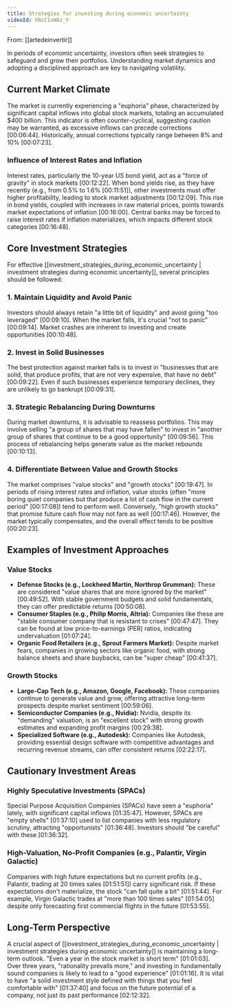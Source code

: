 ```yaml
---
title: Strategies for investing during economic uncertainty
videoId: hNzC1sWAz_Y
---
```


From: [[artedeinvertir]] <br/> 

In periods of economic uncertainty, investors often seek strategies to safeguard and grow their portfolios. Understanding market dynamics and adopting a disciplined approach are key to navigating volatility.

## Current Market Climate

The market is currently experiencing a "euphoria" phase, characterized by significant capital inflows into global stock markets, totaling an accumulated $400 billion. This indicator is often counter-cyclical, suggesting caution may be warranted, as excessive inflows can precede corrections <a class="yt-timestamp" data-t="00:06:44">[00:06:44]</a>. Historically, annual corrections typically range between 8% and 10% <a class="yt-timestamp" data-t="00:07:23">[00:07:23]</a>.

### Influence of Interest Rates and Inflation

Interest rates, particularly the 10-year US bond yield, act as a "force of gravity" in stock markets <a class="yt-timestamp" data-t="00:12:27">[00:12:22]</a>. When bond yields rise, as they have recently (e.g., from 0.5% to 1.6% <a class="yt-timestamp" data-t="00:11:53">[00:11:51]</a>), other investments must offer higher profitability, leading to stock market adjustments <a class="yt-timestamp" data-t="00:12:09">[00:12:09]</a>. This rise in bond yields, coupled with increases in raw material prices, points towards market expectations of inflation <a class="yt-timestamp" data-t="00:16:00">[00:16:00]</a>. Central banks may be forced to raise interest rates if inflation materializes, which impacts different stock categories <a class="yt-timestamp" data-t="00:16:48">[00:16:48]</a>.

## Core Investment Strategies

For effective [[investment_strategies_during_economic_uncertainty | investment strategies during economic uncertainty]], several principles should be followed:

### 1. Maintain Liquidity and Avoid Panic
Investors should always retain "a little bit of liquidity" and avoid going "too leveraged" <a class="yt-timestamp" data-t="00:09:10">[00:09:10]</a>. When the market falls, it's crucial "not to panic" <a class="yt-timestamp" data-t="00:09:14">[00:09:14]</a>. Market crashes are inherent to investing and create opportunities <a class="yt-timestamp" data-t="00:10:48">[00:10:48]</a>.

### 2. Invest in Solid Businesses
The best protection against market falls is to invest in "businesses that are solid, that produce profits, that are not very expensive, that have no debt" <a class="yt-timestamp" data-t="00:09:22">[00:09:22]</a>. Even if such businesses experience temporary declines, they are unlikely to go bankrupt <a class="yt-timestamp" data-t="00:09:31">[00:09:31]</a>.

### 3. Strategic Rebalancing During Downturns
During market downturns, it is advisable to reassess portfolios. This may involve selling "a group of shares that may have fallen" to invest in "another group of shares that continue to be a good opportunity" <a class="yt-timestamp" data-t="00:09:56">[00:09:56]</a>. This process of rebalancing helps generate value as the market rebounds <a class="yt-timestamp" data-t="00:10:13">[00:10:13]</a>.

### 4. Differentiate Between Value and Growth Stocks
The market comprises "value stocks" and "growth stocks" <a class="yt-timestamp" data-t="00:19:47">[00:19:47]</a>. In periods of rising interest rates and inflation, value stocks (often "more boring quiet companies but that produce a lot of cash flow in the current period" <a class="yt-timestamp" data-t="00:17:08">[00:17:08]</a>) tend to perform well. Conversely, "high growth stocks" that promise future cash flow may not fare as well <a class="yt-timestamp" data-t="00:17:46">[00:17:46]</a>. However, the market typically compensates, and the overall effect tends to be positive <a class="yt-timestamp" data-t="00:20:23">[00:20:23]</a>.

## Examples of Investment Approaches

### Value Stocks
*   **Defense Stocks (e.g., Lockheed Martin, Northrop Grumman):** These are considered "value shares that are more ignored by the market" <a class="yt-timestamp" data-t="00:49:52">[00:49:52]</a>. With stable government budgets and solid fundamentals, they can offer predictable returns <a class="yt-timestamp" data-t="00:50:08">[00:50:08]</a>.
*   **Consumer Staples (e.g., Philip Morris, Altria):** Companies like these are "stable consumer company that is resistant to crises" <a class="yt-timestamp" data-t="00:47:47">[00:47:47]</a>. They can be found at low price-to-earnings (PER) ratios, indicating undervaluation <a class="yt-timestamp" data-t="01:07:24">[01:07:24]</a>.
*   **Organic Food Retailers (e.g., Sprout Farmers Market):** Despite market fears, companies in growing sectors like organic food, with strong balance sheets and share buybacks, can be "super cheap" <a class="yt-timestamp" data-t="00:41:37">[00:41:37]</a>.

### Growth Stocks
*   **Large-Cap Tech (e.g., Amazon, Google, Facebook):** These companies continue to generate value and grow, offering attractive long-term prospects despite market sentiment <a class="yt-timestamp" data-t="00:59:06">[00:59:06]</a>.
*   **Semiconductor Companies (e.g., Nvidia):** Nvidia, despite its "demanding" valuation, is an "excellent stock" with strong growth estimates and expanding profit margins <a class="yt-timestamp" data-t="00:29:38">[00:29:38]</a>.
*   **Specialized Software (e.g., Autodesk):** Companies like Autodesk, providing essential design software with competitive advantages and recurring revenue streams, can offer consistent returns <a class="yt-timestamp" data-t="02:22:17">[02:22:17]</a>.

## Cautionary Investment Areas

### Highly Speculative Investments (SPACs)
Special Purpose Acquisition Companies (SPACs) have seen a "euphoria" lately, with significant capital inflows <a class="yt-timestamp" data-t="01:35:47">[01:35:47]</a>. However, SPACs are "empty shells" <a class="yt-timestamp" data-t="01:37:10">[01:37:10]</a> used to list companies with less regulatory scrutiny, attracting "opportunists" <a class="yt-timestamp" data-t="01:36:48">[01:36:48]</a>. Investors should "be careful" with these <a class="yt-timestamp" data-t="01:36:32">[01:36:32]</a>.

### High-Valuation, No-Profit Companies (e.g., Palantir, Virgin Galactic)
Companies with high future expectations but no current profits (e.g., Palantir, trading at 20 times sales <a class="yt-timestamp" data-t="01:51:51">[01:51:51]</a>) carry significant risk. If these expectations don't materialize, the stock "can fall quite a bit" <a class="yt-timestamp" data-t="01:51:44">[01:51:44]</a>. For example, Virgin Galactic trades at "more than 100 times sales" <a class="yt-timestamp" data-t="01:54:05">[01:54:05]</a> despite only forecasting first commercial flights in the future <a class="yt-timestamp" data-t="01:53:55">[01:53:55]</a>.

## Long-Term Perspective

A crucial aspect of [[investment_strategies_during_economic_uncertainty | investment strategies during economic uncertainty]] is maintaining a long-term outlook. "Even a year in the stock market is short term" <a class="yt-timestamp" data-t="01:01:03">[01:01:03]</a>. Over three years, "rationality prevails more," and investing in fundamentally sound companies is likely to lead to a "good experience" <a class="yt-timestamp" data-t="01:01:16">[01:01:16]</a>. It is vital to have "a solid investment style defined with things that you feel comfortable with" <a class="yt-timestamp" data-t="01:37:40">[01:37:40]</a> and focus on the future potential of a company, not just its past performance <a class="yt-timestamp" data-t="02:12:32">[02:12:32]</a>.